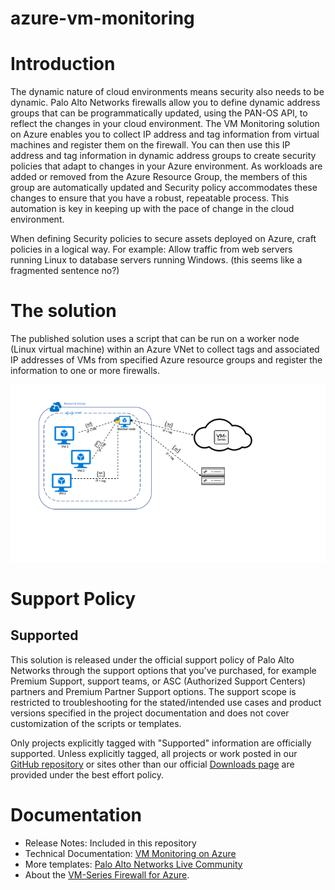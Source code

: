 # azure-vm-monitoring

# Introduction
The dynamic nature of cloud environments means security also needs to be dynamic. Palo Alto Networks firewalls allow you to define dynamic address groups that can be programmatically updated, using the PAN-OS API, to reflect the changes in your cloud environment.
The VM Monitoring solution on Azure enables you to collect IP address and tag information from virtual machines and register them on the firewall. You can then use this IP address and tag information in dynamic address groups to create security policies that adapt to changes in your Azure environment.  As workloads are added or removed from the Azure Resource Group, the members of this group are automatically updated and Security policy accommodates these changes to ensure that you have a robust, repeatable process. This automation is key in keeping up with the pace of change in the cloud environment.

When defining Security policies to secure assets deployed on Azure, craft  policies in a logical way. For example: Allow traffic from web servers running Linux to database servers running Windows. (this seems like a fragmented sentence no?)

# The solution

The published solution uses a script that can be run on a worker node (Linux virtual machine) within an Azure VNet to collect tags and associated IP addresses of VMs from specified Azure resource groups and register the information to one or more firewalls.

![alt_text](azure-vm-monitoring.png)

# Support Policy  
## Supported

This solution is released under the official support policy of Palo Alto Networks through the support 
options that you've purchased, for example Premium Support, support teams, or ASC (Authorized Support Centers) partners 
and Premium Partner Support options. The support scope is restricted to troubleshooting for the stated/intended use 
cases and product versions specified in the project documentation and does not cover customization of the scripts or templates. 

Only projects explicitly tagged with "Supported" information are officially supported. 
Unless explicitly tagged, all projects or work posted in our [GitHub repository](https://github.com/PaloAltoNetworks) or sites 
other than our official [Downloads page](https://support.paloaltonetworks.com/) are provided under the best effort policy.

# Documentation
* Release Notes: Included in this repository
* Technical Documentation: [VM Monitoring on Azure](https://www.paloaltonetworks.com/documentation/81/virtualization/virtualization/set-up-the-vm-series-firewall-on-azure/vm-monitoring-on-azure.html)
* More templates: [Palo Alto Networks Live Community](https://live.paloaltonetworks.com/t5/Cloud-Integration/ct-p/Cloud_Templates)
* About the [VM-Series Firewall for Azure](https://azure.paloaltonetworks.com).
